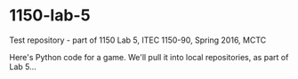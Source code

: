 # 1150-lab-5
Test repository - part of 1150 Lab 5, ITEC 1150-90, Spring 2016, MCTC

Here's Python code for a game.
We'll pull it into local repositories, as part of Lab 5...
